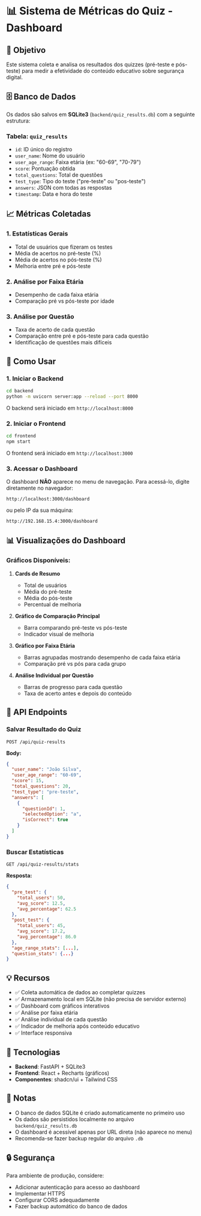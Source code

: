 # 📊 Sistema de Métricas do Quiz - Dashboard

## 🎯 Objetivo

Este sistema coleta e analisa os resultados dos quizzes (pré-teste e pós-teste) para medir a efetividade do conteúdo educativo sobre segurança digital.

## 🗄️ Banco de Dados

Os dados são salvos em **SQLite3** (`backend/quiz_results.db`) com a seguinte estrutura:

### Tabela: `quiz_results`
- `id`: ID único do registro
- `user_name`: Nome do usuário
- `user_age_range`: Faixa etária (ex: "60-69", "70-79")
- `score`: Pontuação obtida
- `total_questions`: Total de questões
- `test_type`: Tipo do teste ("pre-teste" ou "pos-teste")
- `answers`: JSON com todas as respostas
- `timestamp`: Data e hora do teste

## 📈 Métricas Coletadas

### 1. Estatísticas Gerais
- Total de usuários que fizeram os testes
- Média de acertos no pré-teste (%)
- Média de acertos no pós-teste (%)
- Melhoria entre pré e pós-teste

### 2. Análise por Faixa Etária
- Desempenho de cada faixa etária
- Comparação pré vs pós-teste por idade

### 3. Análise por Questão
- Taxa de acerto de cada questão
- Comparação entre pré e pós-teste para cada questão
- Identificação de questões mais difíceis

## 🚀 Como Usar

### 1. Iniciar o Backend

```bash
cd backend
python -m uvicorn server:app --reload --port 8000
```

O backend será iniciado em `http://localhost:8000`

### 2. Iniciar o Frontend

```bash
cd frontend
npm start
```

O frontend será iniciado em `http://localhost:3000`

### 3. Acessar o Dashboard

O dashboard **NÃO** aparece no menu de navegação. Para acessá-lo, digite diretamente no navegador:

```
http://localhost:3000/dashboard
```

ou pelo IP da sua máquina:

```
http://192.168.15.4:3000/dashboard
```

## 📊 Visualizações do Dashboard

### Gráficos Disponíveis:

1. **Cards de Resumo**
   - Total de usuários
   - Média do pré-teste
   - Média do pós-teste
   - Percentual de melhoria

2. **Gráfico de Comparação Principal**
   - Barra comparando pré-teste vs pós-teste
   - Indicador visual de melhoria

3. **Gráfico por Faixa Etária**
   - Barras agrupadas mostrando desempenho de cada faixa etária
   - Comparação pré vs pós para cada grupo

4. **Análise Individual por Questão**
   - Barras de progresso para cada questão
   - Taxa de acerto antes e depois do conteúdo

## 🔧 API Endpoints

### Salvar Resultado do Quiz
```
POST /api/quiz-results
```

**Body:**
```json
{
  "user_name": "João Silva",
  "user_age_range": "60-69",
  "score": 15,
  "total_questions": 20,
  "test_type": "pre-teste",
  "answers": [
    {
      "questionId": 1,
      "selectedOption": "a",
      "isCorrect": true
    }
  ]
}
```

### Buscar Estatísticas
```
GET /api/quiz-results/stats
```

**Resposta:**
```json
{
  "pre_test": {
    "total_users": 50,
    "avg_score": 12.5,
    "avg_percentage": 62.5
  },
  "post_test": {
    "total_users": 45,
    "avg_score": 17.2,
    "avg_percentage": 86.0
  },
  "age_range_stats": [...],
  "question_stats": {...}
}
```

## 💡 Recursos

- ✅ Coleta automática de dados ao completar quizzes
- ✅ Armazenamento local em SQLite (não precisa de servidor externo)
- ✅ Dashboard com gráficos interativos
- ✅ Análise por faixa etária
- ✅ Análise individual de cada questão
- ✅ Indicador de melhoria após conteúdo educativo
- ✅ Interface responsiva

## 🎨 Tecnologias

- **Backend**: FastAPI + SQLite3
- **Frontend**: React + Recharts (gráficos)
- **Componentes**: shadcn/ui + Tailwind CSS

## 📝 Notas

- O banco de dados SQLite é criado automaticamente no primeiro uso
- Os dados são persistidos localmente no arquivo `backend/quiz_results.db`
- O dashboard é acessível apenas por URL direta (não aparece no menu)
- Recomenda-se fazer backup regular do arquivo `.db`

## 🔒 Segurança

Para ambiente de produção, considere:
- Adicionar autenticação para acesso ao dashboard
- Implementar HTTPS
- Configurar CORS adequadamente
- Fazer backup automático do banco de dados
